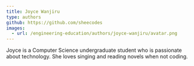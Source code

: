 ```yaml
---
title: Joyce Wanjiru
type: authors
github: https://github.com/sheecodes
images:
  - url: /engineering-education/authors/joyce-wanjiru/avatar.png 
---
```

Joyce is a Computer Science undergraduate student who is passionate about technology. She loves singing and reading novels when not coding.
